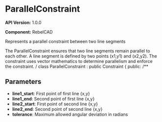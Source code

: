 # ParallelConstraint

**API Version:** 1.0.0

**Component:** RebelCAD

Represents a parallel constraint between two line segments

The ParallelConstraint ensures that two line segments remain parallel to each other.
A line segment is defined by two points (x1,y1) and (x2,y2). The constraint uses
vector mathematics to determine parallelism and enforce the constraint.
/
class ParallelConstraint : public Constraint {
public:
    /**

## Parameters

- **line1_start**: First point of first line {x,y}
- **line1_end**: Second point of first line {x,y}
- **line2_start**: First point of second line {x,y}
- **line2_end**: Second point of second line {x,y}
- **tolerance**: Maximum allowed angular deviation in radians

